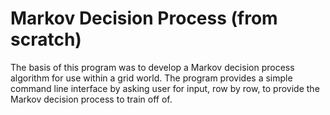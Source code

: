 # Markov Decision Process (from scratch)

The basis of this program was to develop a Markov decision process algorithm for use within a grid world. 
The program provides a simple command line interface by asking user for input, row by row, to provide the 
Markov decision process to train off of. 
